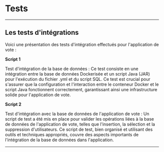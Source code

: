 Tests
=========================

---
## Les tests d'intégrations


Voici une présentation des tests d'intégration effectués pour l'application de vote :

**Script 1**

Test d'intégration de la base de données : Ce test consiste en une intégration entre la base de données Dockerisée et un script Java (JAR) pour l'exécution du fichier .yml et du script SQL.
Ce test est crucial pour s'assurer que la configuration et l'interaction entre le conteneur Docker et le script Java fonctionnent correctement, garantissant ainsi une infrastructure solide pour l'application de vote.

**Script 2**

Test d'intégration avec la base de données de l'application de vote : Un script de test a été mis en place pour valider les opérations liées à la base de données de l'application de vote, telles que l'insertion,
la sélection et la suppression d'utilisateurs. Ce script de test, bien organisé et utilisant des outils et techniques appropriés, couvre des aspects importants de l'intégration de la base de données dans l'application.



---